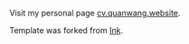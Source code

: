 Visit my personal page [cv.quanwang.website](https://cv.quanwang.website).

Template was forked from [Ink](https://github.com/thinker3197/ink).      
